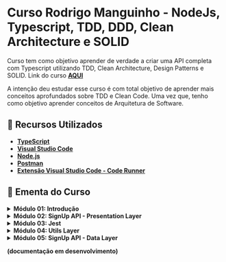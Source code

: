 # Curso Rodrigo Manguinho - NodeJs, Typescript, TDD, DDD, Clean Architecture e SOLID

Curso tem como objetivo aprender de verdade a criar uma API completa com Typescript utilizando TDD, Clean Architecture, Design Patterns e SOLID.
Link do curso **[AQUI](https://www.udemy.com/course/tdd-com-mango/)**

A intenção deu estudar esse curso é com total objetivo de aprender mais conceitos aprofundados sobre TDD e Clean Code. Uma vez que, tenho como objetivo aprender conceitos de Arquitetura de Software.

## 🚀 Recursos Utilizados

* **[TypeScript](https://www.typescriptlang.org/download)**
* **[Visual Studio Code](https://code.visualstudio.com/?WT.mc_id=javascript-14034-gllemos)**
* **[Node.js](https://nodejs.org/en/)**
* **[Postman](https://www.getpostman.com/)**
* **[Extensão Visual Studio Code - Code Runner](https://marketplace.visualstudio.com/items?itemName=formulahendry.code-runner&WT.mc_id=javascript-14034-gllemos)**

## 📕 Ementa do Curso

<details><summary><b>Módulo 01: Introdução</b></summary>

- [x] 01 - Código Fonte
- [x] 02 - Apresentação do Projeto
- [x] 03 - Configurando o Git
- [x] 04 - Configurando as dependências
- [x] 05 - Clean Architecture

</details>

<details><summary><b>Módulo 02: SignUp API - Presentation
Layer</b></summary>

- [x] 06 - Criando o SignUpController e validando
o request
- [x] 07 - Criando erros personalizados
- [x] 08 - Utilizando Mocks da maneira correta
- [x] 09 - Testando exceções e integrando com o EmailValidator
- [x] 10 - Integrando com o AddAccount Usecase

</details>

<details><summary><b>Módulo 03: Jest</b></summary>

- [x] 11 - Configurando o Jest e criando scripts de testes

</details>

<details><summary><b>Módulo 04: Utils Layer</b></summary>

- [x] 12 - Criando o EmailValidatorAdapter e mockando o validator

</details>

<details><summary><b>Módulo 05: SignUp API - Data Layer</b></summary>

- [] 13 - Criando o DbAddAccount e integrando com o Encrypter
- [] 14 - Integrando com AddAccountRepository

</details>

**(documentação em desenvolvimento)**


